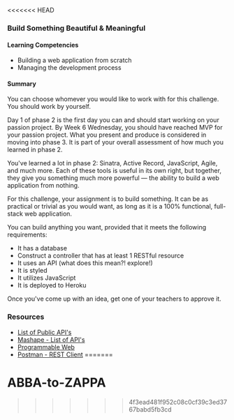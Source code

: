 <<<<<<< HEAD
### Build Something Beautiful & Meaningful

#### Learning Competencies
  * Building a web application from scratch
  * Managing the development process

#### Summary
You can choose whomever you would like to work with for this challenge. You should work by yourself.

Day 1 of phase 2 is the first day you can and should start working on your passion project. By Week 6 Wednesday, you should have reached MVP for your passion project. What you present and produce is considered in moving into phase 3. It is part of your overall assessment of how much you learned in phase 2.

You've learned a lot in phase 2: Sinatra, Active Record, JavaScript, Agile, and much more. Each of these tools is useful in its own right, but together, they give you something much more powerful — the ability to build a web application from nothing.

For this challenge, your assignment is to build something. It can be as practical or trivial as you would want, as long as it is a 100% functional, full-stack web application.

You can build anything you want, provided that it meets the following requirements:

- It has a database
- Construct a controller that has at least 1 RESTful resource
- It uses an API (what does this mean?! explore!)
- It is styled
- It utilizes JavaScript
- It is deployed to Heroku

Once you've come up with an idea, get one of your teachers to approve it.

### Resources
- [List of Public API's](https://www.publicapis.com/)
- [Mashape - List of API's](https://www.mashape.com/)
- [Programmable Web](http://www.programmableweb.com/)
- [Postman - REST Client](https://chrome.google.com/webstore/detail/postman-rest-client-packa/fhbjgbiflinjbdggehcddcbncdddomop?hl=en)
=======
# ABBA-to-ZAPPA
>>>>>>> 4f3ead481f952c08c0cf39c3ed3767babd5fb3cd
